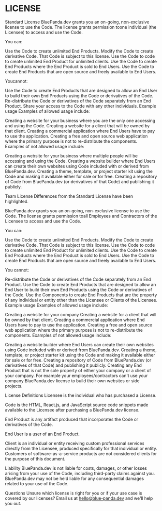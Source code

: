 # LICENSE

Standard License
BluePanda.dev grants you an on-going, non-exclusive license to use the Code. The license grants permission toone individual (the Licensee) to access and use the Code.


You can:

Use the Code to create unlimited End Products.
Modify the Code to create derivative Code. That Code is subject to this license.
Use the Code to code to create unlimited End Product for unlimited clients.
Use the Code to create End Products where the End Product is sold to End Users.
Use the Code to create End Products that are open source and freely available to End Users.

Youcannot:

Use the Code to create End Products that are designed to allow an End User to build their own End Products using the Code or derivatives of the Code.
Re-distribute the Code or derivatives of the Code separately from an End Product.
Share your access to the Code with any other individuals.
Example usage
Examples of allowed usage include:

Creating a website for your business where you are the only one accessing and using the Code.
Creating a website for a client that will be owned by that client.
Creating a commercial application where End Users have to pay to use the application.
Creating a free and open source web application where the primary purpose is not to re-distribute the components.
Examples of not allowed usage include:

Creating a website for your business where multiple people will be accessing and using the Code.
Creating a website builder where End Users can create their own websites using Code included with or derived from BluePanda.dev.
Creating a theme, template, or project starter kit using the Code and making it available either for sale or for free.
Creating a repository of Code from BluePanda.dev (or derivatives of that Code) and publishing it publicly.

Team License
Differences from the Standard License have been highlighted.

BluePanda.dev grants you an on-going, non-exclusive license to use the Code. The license grants permission toall Employees and Contractors of the Licensee to access and use the Code.


You can:

Use the Code to create unlimited End Products.
Modify the Code to create derivative Code. That Code is subject to this license.
Use the Code to code to create unlimited End Product for unlimited clients.
Use the Code to create End Products where the End Product is sold to End Users.
Use the Code to create End Products that are open source and freely available to End Users.

You cannot:

Re-distribute the Code or derivatives of the Code separately from an End Product.
Use the Code to create End Products that are designed to allow an End User to build their own End Products using the Code or derivatives of the Code.
Use the Components to create End Products that are the property of any individual or entity other than the Licensee or Clients of the Licensee.
Example usage
Examples of allowed usage include:

Creating a website for your company
Creating a website for a client that will be owned by that client.
Creating a commercial application where End Users have to pay to use the application.
Creating a free and open source web application where the primary purpose is not to re-distribute the components.
Examples of not allowed usage include:

Creating a website builder where End Users can create their own websites using Code included with or derived from BluePanda.dev.
Creating a theme, template, or project starter kit using the Code and making it available either for sale or for free.
Creating a repository of Code from BluePanda.dev (or derivatives of that Code) and publishing it publicly.
Creating any End Product that is not the sole property of either your company or a client of your company. For example your employees/contractors can't use your company BluePanda.dev license to build their own websites or side projects.

License Definitions
Licensee is the individual who has purchased a License.

Code is the HTML, React.js, and JavaScript source code snippets made available to the Licensee after purchasing a BluePanda.dev license.

End Product is any artifact produced that incorporates the Code or derivatives of the Code.

End User is a user of an End Product.

Client is an individual or entity receiving custom professional services directly from the Licensee, produced specifically for that individual or entity. Customers of software-as-a-service products are not considered clients for the purpose of this document.


Liability
BluePanda.dev is not liable for costs, damages, or other losses arising from your use of the Code, including third-party claims against you. BluePanda.dev may not be held liable for any consequential damages related to your use of the Code.


Questions
Unsure which license is right for you or if your use case is covered by our licenses? Email us at hello@blue-panda.dev and we'll help you out.

